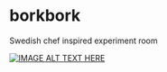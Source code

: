 # borkbork
Swedish chef inspired experiment room


[![IMAGE ALT TEXT HERE](https://img.youtube.com/vi/B7UmUX68KtE/0.jpg)](https://www.youtube.com/watch?v=B7UmUX68KtE)
